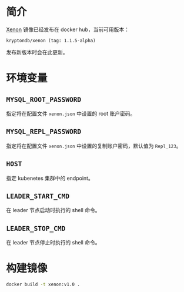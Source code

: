 
# 简介

[Xenon](https://hub.docker.com/repository/docker/kryptondb/xenon) 镜像已经发布在 docker hub，当前可用版本：

    kryptondb/xenon (tag: 1.1.5-alpha)

发布新版本时会在此更新。

# 环境变量

## `MYSQL_ROOT_PASSWORD`

指定将在配置文件 `xenon.json` 中设置的 root 账户密码。

## `MYSQL_REPL_PASSWORD`

指定将在配置文件 `xenon.json` 中设置的复制账户密码，默认值为 `Repl_123`。

## `HOST`

指定 kubenetes 集群中的 endpoint。

## `LEADER_START_CMD`

在 leader 节点启动时执行的 shell 命令。

## `LEADER_STOP_CMD`

在 leader 节点停止时执行的 shell 命令。

# 构建镜像

```bash
docker build -t xenon:v1.0 .
```
